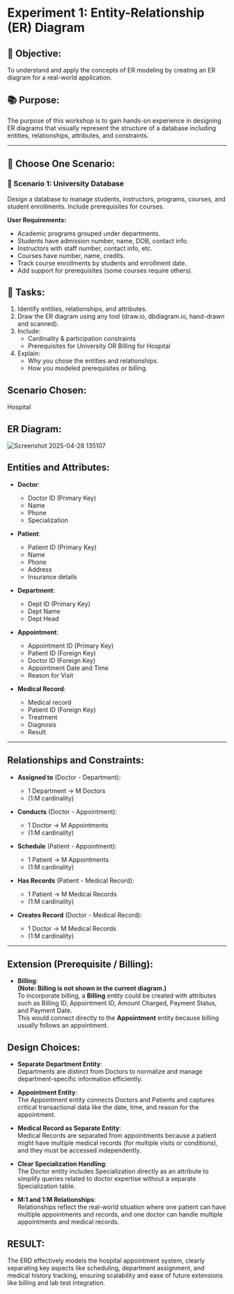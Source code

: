 # Experiment 1: Entity-Relationship (ER) Diagram

## 🎯 Objective:
To understand and apply the concepts of ER modeling by creating an ER diagram for a real-world application.

## 📚 Purpose:
The purpose of this workshop is to gain hands-on experience in designing ER diagrams that visually represent the structure of a database including entities, relationships, attributes, and constraints.

---

## 🧪 Choose One Scenario:

### 🔹 Scenario 1: University Database
Design a database to manage students, instructors, programs, courses, and student enrollments. Include prerequisites for courses.

**User Requirements:**
- Academic programs grouped under departments.
- Students have admission number, name, DOB, contact info.
- Instructors with staff number, contact info, etc.
- Courses have number, name, credits.
- Track course enrollments by students and enrollment date.
- Add support for prerequisites (some courses require others).


## 📝 Tasks:
1. Identify entities, relationships, and attributes.
2. Draw the ER diagram using any tool (draw.io, dbdiagram.io, hand-drawn and scanned).
3. Include:
   - Cardinality & participation constraints
   - Prerequisites for University OR Billing for Hospital
4. Explain:
   - Why you chose the entities and relationships.
   - How you modeled prerequisites or billing.

## Scenario Chosen:
Hospital

## ER Diagram:
![Screenshot 2025-04-28 135107](https://github.com/user-attachments/assets/dc660600-e508-424a-95ed-d6d8b63d022e)



## Entities and Attributes:

- **Doctor**:  
  - Doctor ID (Primary Key)  
  - Name  
  - Phone  
  - Specialization

- **Patient**:  
  - Patient ID (Primary Key)  
  - Name  
  - Phone  
  - Address
  - Insurance details

- **Department**:  
  - Dept ID (Primary Key)  
  - Dept Name  
  - Dept Head

- **Appointment**:  
  - Appointment ID (Primary Key)  
  - Patient ID (Foreign Key)  
  - Doctor ID (Foreign Key)  
  - Appointment Date and Time  
  - Reason for Visit

- **Medical Record**:  
  - Medical record
  - Patient ID (Foreign Key)  
  - Treatment
  - Diagnosis
  - Result
---

## Relationships and Constraints:

- **Assigned to** (Doctor - Department):  
  - 1 Department → M Doctors  
  - (1:M cardinality)

- **Conducts** (Doctor - Appointment):  
  - 1 Doctor → M Appointments  
  - (1:M cardinality)

- **Schedule** (Patient - Appointment):  
  - 1 Patient → M Appointments  
  - (1:M cardinality)

- **Has Records** (Patient - Medical Record):  
  - 1 Patient → M Medical Records  
  - (1:M cardinality)

- **Creates Record** (Doctor - Medical Record):  
  - 1 Doctor → M Medical Records  
  - (1:M cardinality)

---

## Extension (Prerequisite / Billing):

- **Billing**:  
  **(Note: Billing is not shown in the current diagram.)**  
  To incorporate billing, a **Billing** entity could be created with attributes such as Billing ID, Appointment ID, Amount Charged, Payment Status, and Payment Date.  
  This would connect directly to the **Appointment** entity because billing usually follows an appointment.


## Design Choices:

- **Separate Department Entity**:  
  Departments are distinct from Doctors to normalize and manage department-specific information efficiently.

- **Appointment Entity**:  
  The Appointment entity connects Doctors and Patients and captures critical transactional data like the date, time, and reason for the appointment.

- **Medical Record as Separate Entity**:  
  Medical Records are separated from appointments because a patient might have multiple medical records (for multiple visits or conditions), and they must be accessed independently.

- **Clear Specialization Handling**:  
  The Doctor entity includes Specialization directly as an attribute to simplify queries related to doctor expertise without a separate Specialization table.

- **M:1 and 1:M Relationships**:  
  Relationships reflect the real-world situation where one patient can have multiple appointments and records, and one doctor can handle multiple appointments and medical records.


## RESULT:

The ERD effectively models the hospital appointment system, clearly separating key aspects like scheduling, department assignment, and medical history tracking, ensuring scalability and ease of future extensions like billing and lab test integration.
